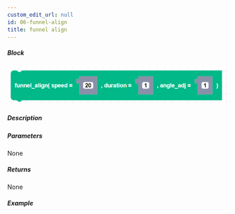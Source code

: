```yaml
---
custom_edit_url: null
id: 06-funnel-align
title: funnel align
---
```


##### Block

![funnel align block image](funnel_align.png)

##### Description

<!-- description -->

##### Parameters

None <!-- image -->

##### Returns

None

##### Example

<!-- image -->
